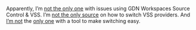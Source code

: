 Apparently, I’m [not the only
one](http://weblogs.asp.net/jalexander/posts/9553.aspx) with issues
using GDN Workspaces Source Control & VSS. I’m [not the only
source](http://blogs.gotdotnet.com/korbyp/PermaLink.aspx/f2e7c476-9a91-4592-a085-1c5ffea5a86b)
on how to switch VSS providers. And [I’m
not](http://www.codeproject.com/useritems/sccswitcher.asp) the [only
one](http://www.kilic.net/weblog/archives/000183.html) with a tool to
make switching easy.

